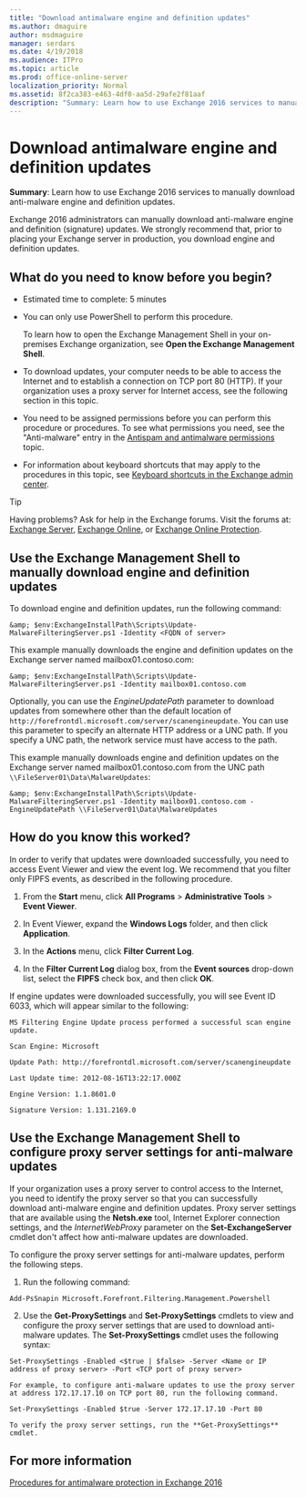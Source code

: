 ```yaml
---
title: "Download antimalware engine and definition updates"
ms.author: dmaguire
author: msdmaguire
manager: serdars
ms.date: 4/19/2018
ms.audience: ITPro
ms.topic: article
ms.prod: office-online-server
localization_priority: Normal
ms.assetid: 8f2ca383-e463-4df0-aa5d-29afe2f81aaf
description: "Summary: Learn how to use Exchange 2016 services to manually download anti-malware engine and definition updates."
---
```


# Download antimalware engine and definition updates

 **Summary**: Learn how to use Exchange 2016 services to manually download anti-malware engine and definition updates.
  
Exchange 2016 administrators can manually download anti-malware engine and definition (signature) updates. We strongly recommend that, prior to placing your Exchange server in production, you download engine and definition updates.
  
## What do you need to know before you begin?

- Estimated time to complete: 5 minutes
    
- You can only use PowerShell to perform this procedure.
    
    To learn how to open the Exchange Management Shell in your on-premises Exchange organization, see **Open the Exchange Management Shell**.
    
- To download updates, your computer needs to be able to access the Internet and to establish a connection on TCP port 80 (HTTP). If your organization uses a proxy server for Internet access, see the following section in this topic.
    
- You need to be assigned permissions before you can perform this procedure or procedures. To see what permissions you need, see the "Anti-malware" entry in the [Antispam and antimalware permissions](../../permissions/feature-permissions/antispam-and-antimalware.md) topic. 
    
- For information about keyboard shortcuts that may apply to the procedures in this topic, see [Keyboard shortcuts in the Exchange admin center](../../about-documentation/keyboard-shortcuts-in-eac.md).
    
> [!TIP]
> Having problems? Ask for help in the Exchange forums. Visit the forums at: [Exchange Server](https://go.microsoft.com/fwlink/p/?linkId=60612), [Exchange Online](https://go.microsoft.com/fwlink/p/?linkId=267542), or [Exchange Online Protection](https://go.microsoft.com/fwlink/p/?linkId=285351). 
  
## Use the Exchange Management Shell to manually download engine and definition updates

To download engine and definition updates, run the following command:
  
```
&amp; $env:ExchangeInstallPath\Scripts\Update-MalwareFilteringServer.ps1 -Identity <FQDN of server>
```

This example manually downloads the engine and definition updates on the Exchange server named mailbox01.contoso.com:
  
```
&amp; $env:ExchangeInstallPath\Scripts\Update-MalwareFilteringServer.ps1 -Identity mailbox01.contoso.com
```

Optionally, you can use the  _EngineUpdatePath_ parameter to download updates from somewhere other than the default location of  `http://forefrontdl.microsoft.com/server/scanengineupdate`. You can use this parameter to specify an alternate HTTP address or a UNC path. If you specify a UNC path, the network service must have access to the path.
  
 This example manually downloads engine and definition updates on the Exchange server named mailbox01.contoso.com from the UNC path  `\\FileServer01\Data\MalwareUpdates`:
  
```
&amp; $env:ExchangeInstallPath\Scripts\Update-MalwareFilteringServer.ps1 -Identity mailbox01.contoso.com -EngineUpdatePath \\FileServer01\Data\MalwareUpdates

```

## How do you know this worked?

In order to verify that updates were downloaded successfully, you need to access Event Viewer and view the event log. We recommend that you filter only FIPFS events, as described in the following procedure.
  
1. From the **Start** menu, click **All Programs** > **Administrative Tools** > **Event Viewer**.
    
2. In Event Viewer, expand the **Windows Logs** folder, and then click **Application**.
    
3. In the **Actions** menu, click **Filter Current Log**.
    
4. In the **Filter Current Log** dialog box, from the **Event sources** drop-down list, select the **FIPFS** check box, and then click **OK**.
    
If engine updates were downloaded successfully, you will see Event ID 6033, which will appear similar to the following:
  
 `MS Filtering Engine Update process performed a successful scan engine update.`
  
 `Scan Engine: Microsoft`
  
 `Update Path: http://forefrontdl.microsoft.com/server/scanengineupdate`
  
 `Last Update time: ‎2012‎-‎08‎-‎16T13:22:17.000Z`
  
 `Engine Version: 1.1.8601.0`
  
 `Signature Version: 1.131.2169.0`
  
## Use the Exchange Management Shell to configure proxy server settings for anti-malware updates
<a name="ProxySettings"> </a>

If your organization uses a proxy server to control access to the Internet, you need to identify the proxy server so that you can successfully download anti-malware engine and definition updates. Proxy server settings that are available using the **Netsh.exe** tool, Internet Explorer connection settings, and the  _InternetWebProxy_ parameter on the **Set-ExchangeServer** cmdlet don't affect how anti-malware updates are downloaded. 
  
To configure the proxy server settings for anti-malware updates, perform the following steps.
  
1. Run the following command:
    
  ```
  Add-PsSnapin Microsoft.Forefront.Filtering.Management.Powershell
  ```

2. Use the **Get-ProxySettings** and **Set-ProxySettings** cmdlets to view and configure the proxy server settings that are used to download anti-malware updates. The **Set-ProxySettings** cmdlet uses the following syntax: 
    
  ```
  Set-ProxySettings -Enabled <$true | $false> -Server <Name or IP address of proxy server> -Port <TCP port of proxy server>
  ```

    For example, to configure anti-malware updates to use the proxy server at address 172.17.17.10 on TCP port 80, run the following command.
    
  ```
  Set-ProxySettings -Enabled $true -Server 172.17.17.10 -Port 80
  ```

    To verify the proxy server settings, run the **Get-ProxySettings** cmdlet. 
    
## For more information
<a name="ProxySettings"> </a>

[Procedures for antimalware protection in Exchange 2016](antimalware-protection-procedures.md)
  

